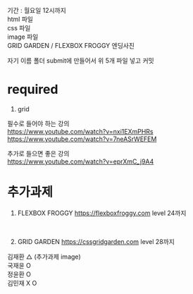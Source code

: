 기간 : 월요일 12시까지
<br/>
html 파일
<br/>
css 파일
<br/>
image 파일
<br/>
GRID GARDEN / FLEXBOX FROGGY 엔딩사진

자기 이름 폴더 submit에 만들어서 위 5개 파일 넣고 커밋

# required

1. grid
   <br/>

필수로 들어야 하는 강의
<br/>
https://www.youtube.com/watch?v=nxi1EXmPHRs
<br/>
https://www.youtube.com/watch?v=7neASrWEFEM

추가로 들으면 좋은 강의
<br/>
https://www.youtube.com/watch?v=eprXmC_j9A4

# 추가과제

1. FLEXBOX FROGGY
   https://flexboxfroggy.com
   level 24까지

   <br/>

2. GRID GARDEN
   https://cssgridgarden.com
   level 28까지

김재환 △ (추가과제 image)
<br/>
국재윤 O
<br/>
정윤환 O
<br/>
김민재 X O
